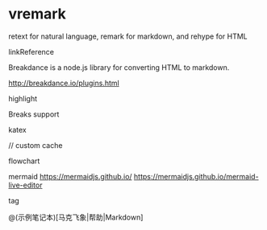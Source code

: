 # vremark

retext for natural language, remark for markdown, and rehype for HTML

linkReference


Breakdance is a node.js library for converting HTML to markdown.


http://breakdance.io/plugins.html

highlight



Breaks support


katex



// custom cache 

flowchart



mermaid
https://mermaidjs.github.io/
https://mermaidjs.github.io/mermaid-live-editor


tag

@(示例笔记本)[马克飞象|帮助|Markdown]